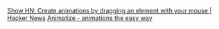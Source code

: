 
[Show HN: Create animations by dragging an element with your mouse | Hacker News](https://news.ycombinator.com/item?id=29924666)
[Animatize - animations the easy way](https://animatize.com/)
